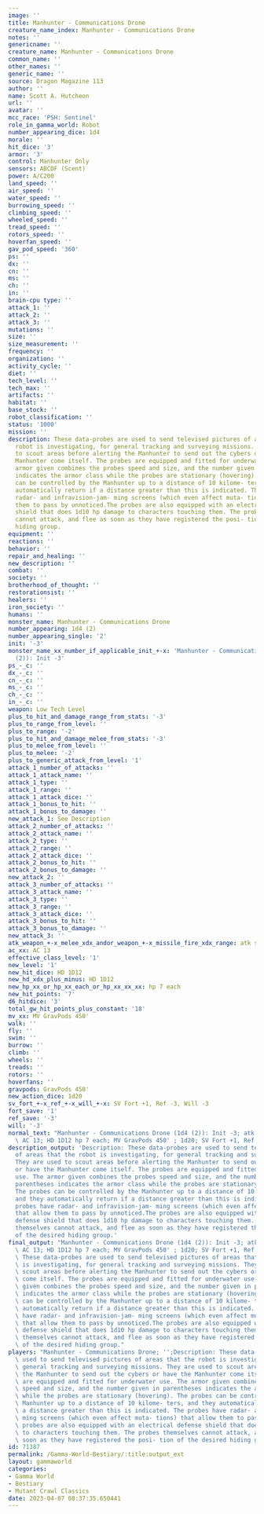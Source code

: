 ```yaml
---
image: ''
title: Manhunter - Communications Drone
creature_name_index: Manhunter - Communications Drone
notes: ''
genericname: ''
creature_name: Manhunter - Communications Drone
common_name: ''
other_names: ''
generic_name: ''
source: Dragon Magazine 113
author: ''
name: Scott A. Hutcheon
url: ''
avatar: ''
mcc_race: 'PSH: Sentinel'
role_in_gamma_world: Robot
number_appearing_dice: 1d4
morale: ''
hit_dice: '3'
armor: '3'
control: Manhunter Only
sensors: ABCDF (Scent)
power: A/C200
land_speed: ''
air_speed: ''
water_speed: ''
burrowing_speed: ''
climbing_speed: ''
wheeled_speed: ''
tread_speed: ''
rotors_speed: ''
hoverfan_speed: ''
gav_pod_speed: '360'
ps: ''
dx: ''
cn: ''
ms: ''
ch: ''
in: ''
brain-cpu type: ''
attack_1: ''
attack_2: ''
attack_3: ''
mutations: ''
size: ''
size_measurement: ''
frequency: ''
organization: ''
activity_cycle: ''
diet: ''
tech_level: ''
tech_max: ''
artifacts: ''
habitat: ''
base_stock: ''
robot_classification: ''
status: '1000'
mission: ''
description: These data-probes are used to send televised pictures of areas that the
  robot is investigating, for general tracking and surveying missions. They are used
  to scout areas before alerting the Manhunter to send out the cybers or have the
  Manhunter come itself. The probes are equipped and fitted for underwater use. The
  armor given combines the probes speed and size, and the number given in parentheses
  indicates the armor class while the probes are stationary (hovering). The probes
  can be controlled by the Manhunter up to a distance of 10 kilome- ters, and they
  automatically return if a distance greater than this is indicated. The probes have
  radar- and infravision-jam- ming screens (which even affect muta- tions) that allow
  them to pass by unnoticed.The probes are also equipped with an electrical defense
  shield that does 1d10 hp damage to characters touching them. The probes themselves
  cannot attack, and flee as soon as they have registered the posi- tion of the desired
  hiding group.
equipment: ''
reactions: ''
behavior: ''
repair_and_healing: ''
new_description: ''
combat: ''
society: ''
brotherhood_of_thought: ''
restorationsist: ''
healers: ''
iron_society: ''
humans: ''
monster_name: Manhunter - Communications Drone
number_appearing: 1d4 (2)
number_appearing_single: '2'
init: '-3'
monster_name_xx_number_if_applicable_init_+-x: 'Manhunter - Communications Drone (1d4
  (2)): Init -3'
ps_-_c: ''
dx_-_c: ''
cn_-_c: ''
ms_-_c: ''
ch_-_c: ''
in_-_c: ''
weapon: Low Tech Level
plus_to_hit_and_damage_range_from_stats: '-3'
plus_to_range_from_level: ''
plus_to_range: '-2'
plus_to_hit_and_damage_melee_from_stats: '-3'
plus_to_melee_from_level: ''
plus_to_melee: '-2'
plus_to_generic_attack_from_level: '1'
attack_1_number_of_attacks: ''
attack_1_attack_name: ''
attack_1_type: ''
attack_1_range: ''
attack_1_attack_dice: ''
attack_1_bonus_to_hit: ''
attack_1_bonus_to_damage: ''
new_attack_1: See Description
attack_2_number_of_attacks: ''
attack_2_attack_name: ''
attack_2_type: ''
attack_2_range: ''
attack_2_attack_dice: ''
attack_2_bonus_to_hit: ''
attack_2_bonus_to_damage: ''
new_attack_2: ''
attack_3_number_of_attacks: ''
attack_3_attack_name: ''
attack_3_type: ''
attack_3_range: ''
attack_3_attack_dice: ''
attack_3_bonus_to_hit: ''
attack_3_bonus_to_damage: ''
new_attack_3: ''
atk_weapon_+-x_melee_xdx_andor_weapon_+-x_missile_fire_xdx_range: atk see description
ac_xx: AC 13
effective_class_level: '1'
new_level: '1'
new_hit_dice: HD 1D12
new_hd_xdx_plus_minus: HD 1D12
new_hp_xx_or_hp_xx_each_or_hp_xx_xx_xx: hp 7 each
new_hit_points: '7'
d6_hitdice: '3'
total_gw_hit_points_plus_constant: '18'
mv_xx: MV GravPods 450'
walk: ''
fly: ''
swim: ''
burrow: ''
climb: ''
wheels: ''
treads: ''
rotors: ''
hoverfans: ''
gravpods: GravPods 450'
new_action_dice: 1d20
sv_fort_+-x_ref_+-x_will_+-x: SV Fort +1, Ref -3, Will -3
fort_save: '1'
ref_save: '-3'
will: '-3'
normal_text: "Manhunter - Communications Drone (1d4 (2)): Init -3; atk see description;\
  \ AC 13; HD 1D12 hp 7 each; MV GravPods 450' ; 1d20; SV Fort +1, Ref -3, Will -3"
description_output: 'Description: These data-probes are used to send televised pictures
  of areas that the robot is investigating, for general tracking and surveying missions.
  They are used to scout areas before alerting the Manhunter to send out the cybers
  or have the Manhunter come itself. The probes are equipped and fitted for underwater
  use. The armor given combines the probes speed and size, and the number given in
  parentheses indicates the armor class while the probes are stationary (hovering).
  The probes can be controlled by the Manhunter up to a distance of 10 kilome- ters,
  and they automatically return if a distance greater than this is indicated. The
  probes have radar- and infravision-jam- ming screens (which even affect muta- tions)
  that allow them to pass by unnoticed.The probes are also equipped with an electrical
  defense shield that does 1d10 hp damage to characters touching them. The probes
  themselves cannot attack, and flee as soon as they have registered the posi- tion
  of the desired hiding group.'
final_output: "Manhunter - Communications Drone (1d4 (2)): Init -3; atk see description;\
  \ AC 13; HD 1D12 hp 7 each; MV GravPods 450' ; 1d20; SV Fort +1, Ref -3, Will -3Description:\
  \ These data-probes are used to send televised pictures of areas that the robot\
  \ is investigating, for general tracking and surveying missions. They are used to\
  \ scout areas before alerting the Manhunter to send out the cybers or have the Manhunter\
  \ come itself. The probes are equipped and fitted for underwater use. The armor\
  \ given combines the probes speed and size, and the number given in parentheses\
  \ indicates the armor class while the probes are stationary (hovering). The probes\
  \ can be controlled by the Manhunter up to a distance of 10 kilome- ters, and they\
  \ automatically return if a distance greater than this is indicated. The probes\
  \ have radar- and infravision-jam- ming screens (which even affect muta- tions)\
  \ that allow them to pass by unnoticed.The probes are also equipped with an electrical\
  \ defense shield that does 1d10 hp damage to characters touching them. The probes\
  \ themselves cannot attack, and flee as soon as they have registered the posi- tion\
  \ of the desired hiding group."
players: "Manhunter - Communications Drone; '';Description: These data-probes are\
  \ used to send televised pictures of areas that the robot is investigating, for\
  \ general tracking and surveying missions. They are used to scout areas before alerting\
  \ the Manhunter to send out the cybers or have the Manhunter come itself. The probes\
  \ are equipped and fitted for underwater use. The armor given combines the probes\
  \ speed and size, and the number given in parentheses indicates the armor class\
  \ while the probes are stationary (hovering). The probes can be controlled by the\
  \ Manhunter up to a distance of 10 kilome- ters, and they automatically return if\
  \ a distance greater than this is indicated. The probes have radar- and infravision-jam-\
  \ ming screens (which even affect muta- tions) that allow them to pass by unnoticed.The\
  \ probes are also equipped with an electrical defense shield that does 1d10 hp damage\
  \ to characters touching them. The probes themselves cannot attack, and flee as\
  \ soon as they have registered the posi- tion of the desired hiding group.|"
id: 71387
permalink: /Gamma-World-Bestiary/:title:output_ext
layout: gammaworld
categories:
- Gamma World
- Bestiary
- Mutant Crawl Classics
date: 2023-04-07 08:37:35.650441
---
```

